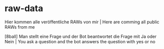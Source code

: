 # raw-data
Hier kommen alle veröffentliche RAWs von mir | Here are comming all public RAWs from me

[8ball] Man stellt eine Frage und der Bot beantwortet die Frage mit Ja oder Nein | You ask a question and the bot answers the question with yes or no
